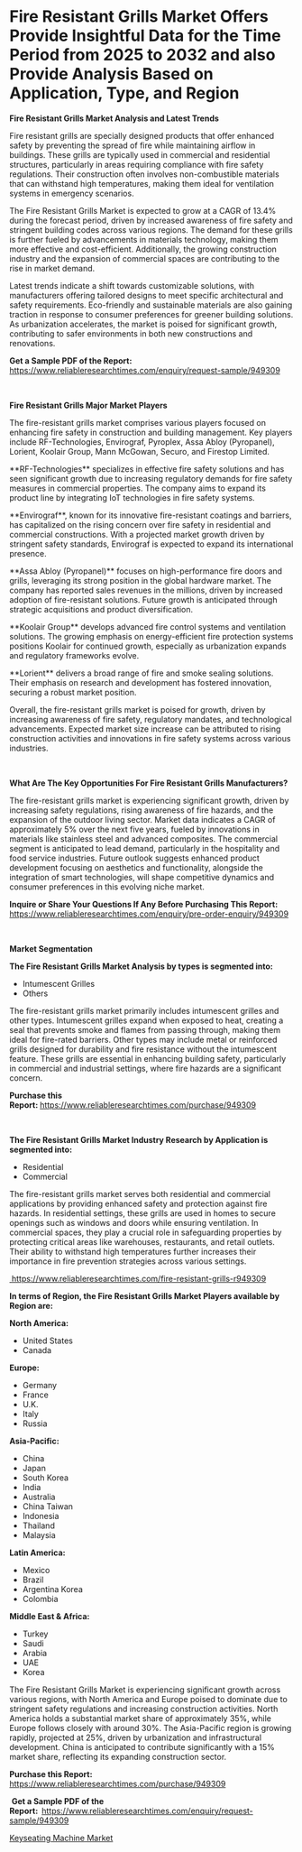 <p><h1>Fire Resistant Grills Market Offers Provide Insightful Data for the Time Period from 2025 to 2032 and also Provide Analysis Based on Application, Type, and Region</h1></p><p><strong>Fire Resistant Grills Market Analysis and Latest Trends</strong></p>
<p><p>Fire resistant grills are specially designed products that offer enhanced safety by preventing the spread of fire while maintaining airflow in buildings. These grills are typically used in commercial and residential structures, particularly in areas requiring compliance with fire safety regulations. Their construction often involves non-combustible materials that can withstand high temperatures, making them ideal for ventilation systems in emergency scenarios.</p><p>The Fire Resistant Grills Market is expected to grow at a CAGR of 13.4% during the forecast period, driven by increased awareness of fire safety and stringent building codes across various regions. The demand for these grills is further fueled by advancements in materials technology, making them more effective and cost-efficient. Additionally, the growing construction industry and the expansion of commercial spaces are contributing to the rise in market demand. </p><p>Latest trends indicate a shift towards customizable solutions, with manufacturers offering tailored designs to meet specific architectural and safety requirements. Eco-friendly and sustainable materials are also gaining traction in response to consumer preferences for greener building solutions. As urbanization accelerates, the market is poised for significant growth, contributing to safer environments in both new constructions and renovations.</p></p>
<p><strong>Get a Sample PDF of the Report:&nbsp;</strong> <a href="https://www.reliableresearchtimes.com/enquiry/request-sample/949309?utm_campaign=3059&utm_medium=2&utm_source=Github&utm_content=ia&utm_term=10042025&utm_id=fire-resistant-grills">https://www.reliableresearchtimes.com/enquiry/request-sample/949309</a></p>
<p>&nbsp;</p>
<p><strong>Fire Resistant Grills Major Market Players</strong></p>
<p><p>The fire-resistant grills market comprises various players focused on enhancing fire safety in construction and building management. Key players include RF-Technologies, Envirograf, Pyroplex, Assa Abloy (Pyropanel), Lorient, Koolair Group, Mann McGowan, Securo, and Firestop Limited.</p><p>**RF-Technologies** specializes in effective fire safety solutions and has seen significant growth due to increasing regulatory demands for fire safety measures in commercial properties. The company aims to expand its product line by integrating IoT technologies in fire safety systems.</p><p>**Envirograf**, known for its innovative fire-resistant coatings and barriers, has capitalized on the rising concern over fire safety in residential and commercial constructions. With a projected market growth driven by stringent safety standards, Envirograf is expected to expand its international presence.</p><p>**Assa Abloy (Pyropanel)** focuses on high-performance fire doors and grills, leveraging its strong position in the global hardware market. The company has reported sales revenues in the millions, driven by increased adoption of fire-resistant solutions. Future growth is anticipated through strategic acquisitions and product diversification.</p><p>**Koolair Group** develops advanced fire control systems and ventilation solutions. The growing emphasis on energy-efficient fire protection systems positions Koolair for continued growth, especially as urbanization expands and regulatory frameworks evolve.</p><p>**Lorient** delivers a broad range of fire and smoke sealing solutions. Their emphasis on research and development has fostered innovation, securing a robust market position. </p><p>Overall, the fire-resistant grills market is poised for growth, driven by increasing awareness of fire safety, regulatory mandates, and technological advancements. Expected market size increase can be attributed to rising construction activities and innovations in fire safety systems across various industries.</p></p>
<p>&nbsp;</p>
<p><strong>What Are The Key Opportunities For Fire Resistant Grills Manufacturers?</strong></p>
<p><p>The fire-resistant grills market is experiencing significant growth, driven by increasing safety regulations, rising awareness of fire hazards, and the expansion of the outdoor living sector. Market data indicates a CAGR of approximately 5% over the next five years, fueled by innovations in materials like stainless steel and advanced composites. The commercial segment is anticipated to lead demand, particularly in the hospitality and food service industries. Future outlook suggests enhanced product development focusing on aesthetics and functionality, alongside the integration of smart technologies, will shape competitive dynamics and consumer preferences in this evolving niche market.</p></p>
<p><strong>Inquire or Share Your Questions If Any Before Purchasing This Report:</strong> <a href="https://www.reliableresearchtimes.com/enquiry/pre-order-enquiry/949309?utm_campaign=3059&utm_medium=2&utm_source=Github&utm_content=ia&utm_term=10042025&utm_id=fire-resistant-grills">https://www.reliableresearchtimes.com/enquiry/pre-order-enquiry/949309</a></p>
<p>&nbsp;</p>
<p><strong>Market Segmentation</strong></p>
<p><strong>The Fire Resistant Grills Market Analysis by types is segmented into:</strong></p>
<p><ul><li>Intumescent Grilles</li><li>Others</li></ul></p>
<p><p>The fire-resistant grills market primarily includes intumescent grilles and other types. Intumescent grilles expand when exposed to heat, creating a seal that prevents smoke and flames from passing through, making them ideal for fire-rated barriers. Other types may include metal or reinforced grills designed for durability and fire resistance without the intumescent feature. These grills are essential in enhancing building safety, particularly in commercial and industrial settings, where fire hazards are a significant concern.</p></p>
<p><strong>Purchase this Report:&nbsp;</strong><a href="https://www.reliableresearchtimes.com/purchase/949309?utm_campaign=3059&utm_medium=2&utm_source=Github&utm_content=ia&utm_term=10042025&utm_id=fire-resistant-grills">https://www.reliableresearchtimes.com/purchase/949309</a></p>
<p>&nbsp;</p>
<p><strong>The Fire Resistant Grills Market Industry Research by Application is segmented into:</strong></p>
<p><ul><li>Residential</li><li>Commercial</li></ul></p>
<p><p>The fire-resistant grills market serves both residential and commercial applications by providing enhanced safety and protection against fire hazards. In residential settings, these grills are used in homes to secure openings such as windows and doors while ensuring ventilation. In commercial spaces, they play a crucial role in safeguarding properties by protecting critical areas like warehouses, restaurants, and retail outlets. Their ability to withstand high temperatures further increases their importance in fire prevention strategies across various settings.</p></p>
<p><a href="https://www.reliableresearchtimes.com/fire-resistant-grills-r949309?utm_campaign=3059&utm_medium=2&utm_source=Github&utm_content=ia&utm_term=10042025&utm_id=fire-resistant-grills">&nbsp;https://www.reliableresearchtimes.com/fire-resistant-grills-r949309</a></p>
<p><strong>In terms of Region, the Fire Resistant Grills Market Players available by Region are:</strong></p>
<p>
    <p> <strong> North America: </strong>
        <ul>
            <li>United States</li>
            <li>Canada</li>
        </ul>
        </p> 
    <p> <strong> Europe: </strong>
        <ul>
            <li>Germany</li>
            <li>France</li>
            <li>U.K.</li>
            <li>Italy</li>
            <li>Russia</li>
        </ul>
        </p> 
    <p> <strong> Asia-Pacific: </strong>
        <ul>
            <li>China</li>
            <li>Japan</li>
            <li>South Korea</li>
            <li>India</li>
            <li>Australia</li>
            <li>China Taiwan</li>
            <li>Indonesia</li>
            <li>Thailand</li>
            <li>Malaysia</li>
        </ul>
        </p> 
    <p> <strong> Latin America: </strong>
        <ul>
            <li>Mexico</li>
            <li>Brazil</li>
            <li>Argentina Korea</li>
            <li>Colombia</li>
        </ul>
        </p> 
    <p> <strong> Middle East & Africa: </strong>
        <ul>
            <li>Turkey</li>
            <li>Saudi</li>
            <li>Arabia</li>
            <li>UAE</li>
            <li>Korea</li>
        </ul>
    </p>
    </p>
<p><p>The Fire Resistant Grills Market is experiencing significant growth across various regions, with North America and Europe poised to dominate due to stringent safety regulations and increasing construction activities. North America holds a substantial market share of approximately 35%, while Europe follows closely with around 30%. The Asia-Pacific region is growing rapidly, projected at 25%, driven by urbanization and infrastructural development. China is anticipated to contribute significantly with a 15% market share, reflecting its expanding construction sector.</p></p>
<p><strong>Purchase this Report: </strong><a href="https://www.reliableresearchtimes.com/purchase/949309?utm_campaign=3059&utm_medium=2&utm_source=Github&utm_content=ia&utm_term=10042025&utm_id=fire-resistant-grills">https://www.reliableresearchtimes.com/purchase/949309</a></p>
<p>&nbsp;<strong>Get a Sample PDF of the Report:&nbsp;&nbsp;</strong><a href="https://www.reliableresearchtimes.com/enquiry/request-sample/949309?utm_campaign=3059&utm_medium=2&utm_source=Github&utm_content=ia&utm_term=10042025&utm_id=fire-resistant-grills">https://www.reliableresearchtimes.com/enquiry/request-sample/949309</a></p>
<p><strong></strong></p>
<p><p><a href="https://github.com/dolorespeddico90/Market-Research-Report-List-1/blob/main/keyseating-machine-market.md?utm_campaign=3059&utm_medium=2&utm_source=Github&utm_content=ia&utm_term=10042025&utm_id=fire-resistant-grills">Keyseating Machine Market</a></p></p>